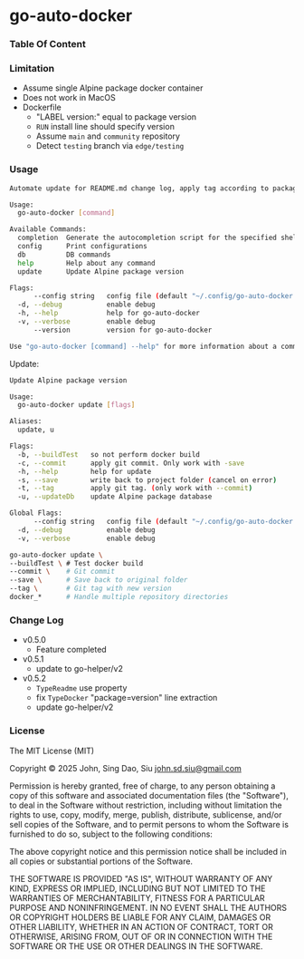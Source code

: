 # go-auto-docker

### Table Of Content
<!-- TOC -->
<!-- /TOC -->
### Limitation

- Assume single Alpine package docker container
- Does not work in MacOS
- Dockerfile
  - "LABEL version:" equal to package version
  - `RUN` install line should specify version
  - Assume `main` and `community` repository
  - Detect `testing` branch via `edge/testing`

### Usage

```sh
Automate update for README.md change log, apply tag according to package version. Also handle test build, git commit.

Usage:
  go-auto-docker [command]

Available Commands:
  completion  Generate the autocompletion script for the specified shell
  config      Print configurations
  db          DB commands
  help        Help about any command
  update      Update Alpine package version

Flags:
      --config string   config file (default "~/.config/go-auto-docker.json")
  -d, --debug           enable debug
  -h, --help            help for go-auto-docker
  -v, --verbose         enable debug
      --version         version for go-auto-docker

Use "go-auto-docker [command] --help" for more information about a command.
```

Update:

```sh
Update Alpine package version

Usage:
  go-auto-docker update [flags]

Aliases:
  update, u

Flags:
  -b, --buildTest   so not perform docker build
  -c, --commit      apply git commit. Only work with -save
  -h, --help        help for update
  -s, --save        write back to project folder (cancel on error)
  -t, --tag         apply git tag. (only work with --commit)
  -u, --updateDb    update Alpine package database

Global Flags:
      --config string   config file (default "~/.config/go-auto-docker.json")
  -d, --debug           enable debug
  -v, --verbose         enable debug
```

```sh
go-auto-docker update \
--buildTest \ # Test docker build
--commit \    # Git commit
--save \      # Save back to original folder
--tag \       # Git tag with new version
docker_*      # Handle multiple repository directories
```

### Change Log

- v0.5.0
  - Feature completed
- v0.5.1
  - update to go-helper/v2
- v0.5.2
  - `TypeReadme` use property
  - fix `TypeDocker` "package=version" line extraction
  - update go-helper/v2

### License

The MIT License (MIT)

Copyright © 2025 John, Sing Dao, Siu <john.sd.siu@gmail.com>

Permission is hereby granted, free of charge, to any person obtaining a copy of this software and associated documentation files (the "Software"), to deal in the Software without restriction, including without limitation the rights to use, copy, modify, merge, publish, distribute, sublicense, and/or sell copies of the Software, and to permit persons to whom the Software is furnished to do so, subject to the following conditions:

The above copyright notice and this permission notice shall be included in all copies or substantial portions of the Software.

THE SOFTWARE IS PROVIDED "AS IS", WITHOUT WARRANTY OF ANY KIND, EXPRESS OR IMPLIED, INCLUDING BUT NOT LIMITED TO THE WARRANTIES OF MERCHANTABILITY, FITNESS FOR A PARTICULAR PURPOSE AND NONINFRINGEMENT. IN NO EVENT SHALL THE AUTHORS OR COPYRIGHT HOLDERS BE LIABLE FOR ANY CLAIM, DAMAGES OR OTHER LIABILITY, WHETHER IN AN ACTION OF CONTRACT, TORT OR OTHERWISE, ARISING FROM, OUT OF OR IN CONNECTION WITH THE SOFTWARE OR THE USE OR OTHER DEALINGS IN THE SOFTWARE.
